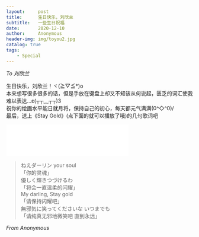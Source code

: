 ```yaml
---
layout:     post
title:      生日快乐，刘欣兰
subtitle:   一些生日祝福
date:       2020-12-10
author:     Anonymous
header-img: img/toyou2.jpg
catalog: true
tags:
    - Special
---
```


<i>To 刘欣兰  <br> </i>

生日快乐，刘欣兰！ヾ(≧▽≦*)o <br>
本来想写很多很多的话，但是手放在键盘上却又不知该从何说起，匮乏的词汇使我难以表达...ε(┬┬﹏┬┬)3 <br>
祝你的绘画水平能日就月将，保持自己的初心，每天都元气满满\(0^◇^0)/ <br>
最后，送上《Stay Gold》(点下面的就可以播放了哦)的几句歌词吧 <br>
<iframe frameborder="no" border="0" marginwidth="0" marginheight="0" width=330 height=86 src="//music.163.com/outchain/player?type=2&id=29785409&auto=0&height=66"></iframe>

> ねえダーリン your soul <br>
>「你的灵魂」 <br>
> 優しく輝きつづけるわ <br>
>「将会一直温柔的闪耀」 <br>
> My darling, Stay gold <br>
> 「请保持闪耀吧」 <br>
> 無邪気に笑ってくださいな いつまでも <br>
> 「请纯真无邪地微笑吧 直到永远」 <br>

<i align="right"> From Anonymous</i>
